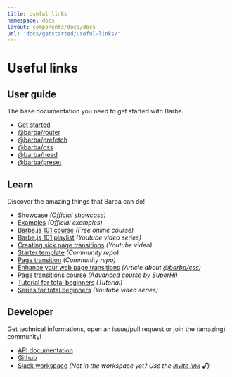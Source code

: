 ```yaml
---
title: Useful links
namespace: docs
layout: components/docs/docs
url: 'docs/getstarted/useful-links/'
---
```


# Useful links

## User guide
The base documentation you need to get started with Barba.
  - [Get started](/docs/getstarted/intro/)
  - [@barba/router](/docs/plugins/router/)
  - [@barba/prefetch](/docs/plugins/prefetch/)
  - [@barba/css](/docs/plugins/css/)
  - [@barba/head](/docs/plugins/head/)
  - [@barba/preset](/docs/plugins/preset/)

## Learn
Discover the amazing things that Barba can do!
  - [Showcase](/showcase/) _(Official showcase)_
  - [Examples](/examples/) _(Official examples)_
  - [Barba.js 101 course](https://ihatetomatoes.net/get-barba-101/) _(Free online course)_
  - [Barba.js 101 playlist](https://www.youtube.com/playlist?list=PLkEZWD8wbltmopvSzUvXw9itOosGXPEJ6) _(Youtube video series)_
  - [Creating sick page transitions](https://www.youtube.com/watch?v=aMucZErEdZg) _(Youtube video)_
  - [Starter template](https://github.com/mrsamse/barba-starter-template) _(Community repo)_
  - [Page transition](https://github.com/karanmhatre1/barba-page-transition-example) _(Community repo)_
  - [Enhance your web page transitions](https://smth.uk/enhance-your-web-page-transitions/) _(Article about [@barba/css](/docs/plugins/css/))_
  - [Page transitions course](https://www.superhi.com/courses/smooth-page-transitions-effects) _(Advanced course by SuperHi)_
  - [Tutorial for total beginners](https://waelyasmina.com/barba-js-v2-tutorial-for-total-beginners/) _(Tutorial)_
  - [Series for total beginners](https://www.youtube.com/playlist?list=PLjcjAqAnHd1Hs-f1ggrVaIdbRYiqaaL73) _(Youtube video series)_

## Developer
Get technical informations, open an issue/pull request or join the (amazing) community!
  - <a href="https://barba.js.org/api/" target="_blank">API documentation</a>
  - [Github](https://github.com/barbajs/barba/)
  - [Slack workspace](https://barbajs.slack.com) _(Not in the workspace yet? Use the [invite link](https://join.slack.com/t/barbajs/shared_invite/enQtNTU3NTAyMjkxMzAyLTkxYWUwZmM1YWQxMmNlYmE0ZjY4NDQxMGUxYjkwYWFlMzEzOWM4OTRhMWRmYTQyYzFlMmQ3OGFmYmI3MWY0OWY) 🔓)_
